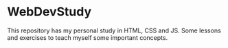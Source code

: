 # WebDevStudy
This repository has my personal study in HTML, CSS and JS. Some lessons and exercises to teach myself some important concepts.
